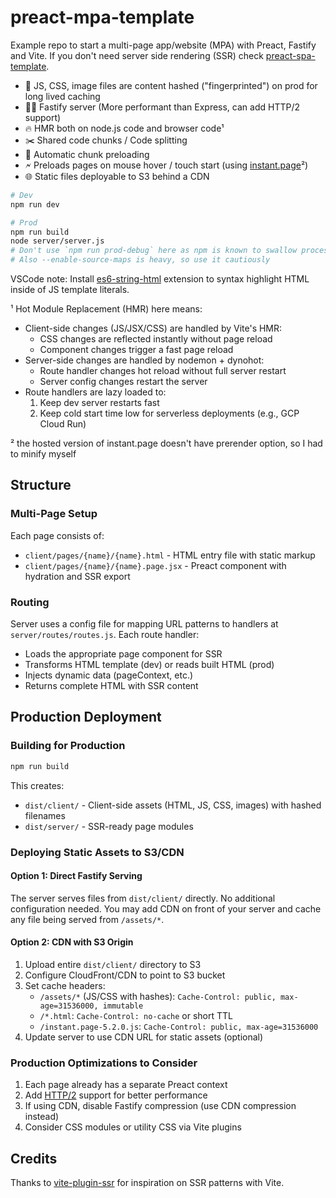 # preact-mpa-template

Example repo to start a multi-page app/website (MPA) with Preact, Fastify and Vite. If you don't need server side rendering (SSR) check [preact-spa-template](https://github.com/Munawwar/preact-spa-template).

- <span aria-hidden>🐢</span> JS, CSS, image files are content hashed ("fingerprinted") on prod for long lived caching
- <span aria-hidden>🤵‍♂️</span> Fastify server (More performant than Express, can add HTTP/2 support)
- <span aria-hidden>🔥</span> HMR both on node.js code and browser code¹
- <span aria-hidden>✂️</span> Shared code chunks / Code splitting
- <span aria-hidden>🚀</span> Automatic chunk preloading
- <span aria-hidden>🗲</span> Preloads pages on mouse hover / touch start (using [instant.page](https://instant.page/)²)
- <span aria-hidden>🌐</span> Static files deployable to S3 behind a CDN

```sh
# Dev
npm run dev

# Prod
npm run build
node server/server.js
# Don't use `npm run prod-debug` here as npm is known to swallow process signals
# Also --enable-source-maps is heavy, so use it cautiously
```

VSCode note: Install [es6-string-html](https://marketplace.visualstudio.com/items?itemName=Tobermory.es6-string-html) extension to syntax highlight HTML inside of JS template literals.

¹ Hot Module Replacement (HMR) here means:
- Client-side changes (JS/JSX/CSS) are handled by Vite's HMR:
  - CSS changes are reflected instantly without page reload
  - Component changes trigger a fast page reload
- Server-side changes are handled by nodemon + dynohot:
  - Route handler changes hot reload without full server restart
  - Server config changes restart the server
- Route handlers are lazy loaded to:
  1. Keep dev server restarts fast
  2. Keep cold start time low for serverless deployments (e.g., GCP Cloud Run)

² the hosted version of instant.page doesn't have prerender option, so I had to minify myself

## Structure

### Multi-Page Setup
Each page consists of:
- `client/pages/{name}/{name}.html` - HTML entry file with static markup
- `client/pages/{name}/{name}.page.jsx` - Preact component with hydration and SSR export

### Routing
Server uses a config file for mapping URL patterns to handlers at `server/routes/routes.js`. Each route handler:
- Loads the appropriate page component for SSR
- Transforms HTML template (dev) or reads built HTML (prod)
- Injects dynamic data (pageContext, etc.)
- Returns complete HTML with SSR content


## Production Deployment

### Building for Production
```sh
npm run build
```

This creates:
- `dist/client/` - Client-side assets (HTML, JS, CSS, images) with hashed filenames
- `dist/server/` - SSR-ready page modules

### Deploying Static Assets to S3/CDN

#### Option 1: Direct Fastify Serving
The server serves files from `dist/client/` directly. No additional configuration needed. You may add CDN on front of your server and cache any file being served from `/assets/*`.

#### Option 2: CDN with S3 Origin
1. Upload entire `dist/client/` directory to S3
2. Configure CloudFront/CDN to point to S3 bucket
3. Set cache headers:
   - `/assets/*` (JS/CSS with hashes): `Cache-Control: public, max-age=31536000, immutable`
   - `/*.html`: `Cache-Control: no-cache` or short TTL
   - `/instant.page-5.2.0.js`: `Cache-Control: public, max-age=31536000`
4. Update server to use CDN URL for static assets (optional)

### Production Optimizations to Consider
1. Each page already has a separate Preact context
2. Add [HTTP/2](https://fastify.dev/docs/latest/Reference/HTTP2/) support for better performance
3. If using CDN, disable Fastify compression (use CDN compression instead)
4. Consider CSS modules or utility CSS via Vite plugins

## Credits

Thanks to [vite-plugin-ssr](https://vite-plugin-ssr.com/) for inspiration on SSR patterns with Vite.
